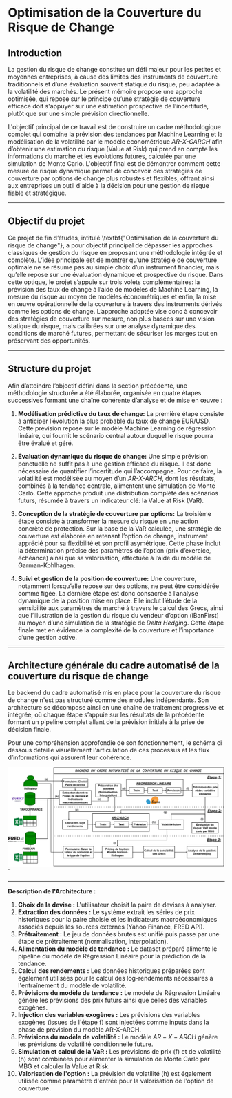 # Optimisation de la Couverture du Risque de Change

## Introduction

La gestion du risque de change constitue un défi majeur pour les petites et moyennes entreprises, à cause des limites des instruments de couverture traditionnels et d’une évaluation souvent statique du risque, peu adaptée à la volatilité des marchés. Le présent mémoire propose une approche optimisée, qui repose sur le principe qu’une stratégie de couverture efficace doit s'appuyer sur une estimation prospective de l’incertitude, plutôt que sur une simple prévision directionnelle.

L'objectif principal de ce travail est de construire un cadre méthodologique complet qui combine la prévision des tendances par Machine Learning et la modélisation de la volatilité par le modèle économétrique *AR-X-GARCH* afin d’obtenir une estimation du risque (Value at Risk) qui prend en compte les informations du marché et les évolutions futures, calculée par une simulation de Monte Carlo. L'objectif final est de démontrer comment cette mesure de risque dynamique permet de concevoir des stratégies de couverture par options de change plus robustes et flexibles, offrant ainsi aux entreprises un outil d'aide à la décision pour une gestion de risque fiable et stratégique.

---

## Objectif du projet

Ce projet de fin d’études, intitulé \textbf{"Optimisation de la couverture du risque de change"}, a pour objectif principal de dépasser les approches classiques de gestion du risque en proposant une méthodologie intégrée et complète. L’idée principale est de montrer qu’une stratégie de couverture optimale ne se résume pas au simple choix d’un instrument financier, mais qu’elle repose sur une évaluation dynamique et prospective du risque. Dans cette optique, le projet s’appuie sur trois volets complémentaires: la prévision des taux de change à l’aide de modèles de Machine Learning, la mesure du risque au moyen de modèles économétriques et enfin, la mise en œuvre opérationnelle de la couverture à travers des instruments dérivés comme les options de change. L’approche adoptée vise donc à concevoir des stratégies de couverture sur mesure, non plus basées sur une vision statique du risque, mais calibrées sur une analyse dynamique des conditions de marché futures, permettant de sécuriser les marges tout en préservant des opportunités.

---

## Structure du projet

Afin d’atteindre l’objectif défini dans la section précédente, une méthodologie structurée a été élaborée, organisée en quatre étapes successives formant une chaîne cohérente d’analyse et de mise en œuvre :

1.  **Modélisation prédictive du taux de change:**
    La première étape consiste à anticiper l’évolution la plus probable du taux de change EUR/USD. Cette prévision repose sur le modèle Machine Learning de régression linéaire, qui fournit le scénario central autour duquel le risque pourra être évalué et géré.

2.  **Évaluation dynamique du risque de change:**
    Une simple prévision ponctuelle ne suffit pas à une gestion efficace du risque. Il est donc nécessaire de quantifier l’incertitude qui l’accompagne. Pour ce faire, la volatilité est modélisée au moyen d’un *AR-X-ARCH*, dont les résultats, combinés à la tendance centrale, alimentent une simulation de Monte Carlo. Cette approche produit une distribution complète des scénarios futurs, résumée à travers un indicateur clé: la Value at Risk (VaR).

3.  **Conception de la stratégie de couverture par options:**
    La troisième étape consiste à transformer la mesure du risque en une action concrète de protection. Sur la base de la VaR calculée, une stratégie de couverture est élaborée en retenant l’option de change, instrument apprécié pour sa flexibilité et son profil asymétrique. Cette phase inclut la détermination précise des paramètres de l’option (prix d’exercice, échéance) ainsi que sa valorisation, effectuée à l’aide du modèle de Garman-Kohlhagen.

4.  **Suivi et gestion de la position de couverture:**
    Une couverture, notamment lorsqu’elle repose sur des options, ne peut être considérée comme figée. La dernière étape est donc consacrée à l’analyse dynamique de la position mise en place. Elle inclut l’étude de la sensibilité aux paramètres de marché à travers le calcul des Grecs, ainsi que l’illustration de la gestion du risque du vendeur d’option (iBanFirst) au moyen d’une simulation de la stratégie de *Delta Hedging*. Cette étape finale met en évidence la complexité de la couverture et l’importance d’une gestion active.

---

## Architecture générale du cadre automatisé de la couverture du risque de change

Le backend du cadre automatisé mis en place pour la couverture du risque de change n'est pas structuré comme des modules indépendants. Son architecture se décompose ainsi en une chaîne de traitement progressive et intégrée, où chaque étape s’appuie sur les résultats de la précédente formant un pipeline complet allant de la prévision initiale à la prise de décision finale.

Pour une compréhension approfondie de son fonctionnement, le schéma ci dessous détaille visuellement l'articulation de ces processus et les flux d’informations qui assurent leur cohérence.

![Architecture du cadre automatisé de la couverture du risque de change](schema_backend.png)`

---

**Description de l'Architecture :**

1.  **Choix de la devise :** L'utilisateur choisit la paire de devises à analyser.
2.  **Extraction des données :** Le système extrait les séries de prix historiques pour la paire choisie et les indicateurs macroéconomiques associés depuis les sources externes (Yahoo Finance, FRED API).
3.  **Prétraitement :** Le jeu de données brutes est unifié puis passe par une étape de prétraitement (normalisation, interpolation).
4.  **Alimentation du modèle de tendance :** Le dataset préparé alimente le pipeline du modèle de Régression Linéaire pour la prédiction de la tendance.
5.  **Calcul des rendements :** Les données historiques préparées sont également utilisées pour le calcul des log-rendements nécessaires à l'entraînement du modèle de volatilité.
6.  **Prévisions du modèle de tendance :** Le modèle de Régression Linéaire génère les prévisions des prix futurs ainsi que celles des variables exogènes.
7.  **Injection des variables exogènes :** Les prévisions des variables exogènes (issues de l'étape f) sont injectées comme inputs dans la phase de prévision du modèle AR-X-ARCH.
8.  **Prévisions du modèle de volatilité :** Le modèle $AR-X-ARCH$ génère les prévisions de volatilité conditionnelle future.
9.  **Simulation et calcul de la VaR :** Les prévisions de prix (f) et de volatilité (h) sont combinées pour alimenter la simulation de Monte Carlo par MBG et calculer la Value at Risk.
10. **Valorisation de l'option :** La prévision de volatilité (h) est également utilisée comme paramètre d'entrée pour la valorisation de l'option de couverture.